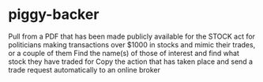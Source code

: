 # piggy-backer
Pull from a PDF that has been made publicly available for the STOCK act for politicians making transactions over $1000 in stocks and mimic their trades, or a couple of them
Find the name(s) of those of interest and find what stock they have traded for
Copy the action that has taken place and send a trade request automatically to an online broker
